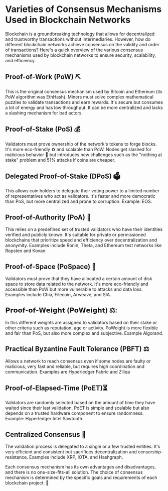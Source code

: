 # Varieties of Consensus Mechanisms Used in Blockchain Networks

Blockchain is a groundbreaking technology that allows for decentralized and trustworthy transactions without intermediaries. However, how do different blockchain networks achieve consensus on the validity and order of transactions? Here's a quick overview of the various consensus mechanisms used by blockchain networks to ensure security, scalability, and efficiency.

## Proof-of-Work (PoW) ⛏️

This is the original consensus mechanism used by Bitcoin and Ethereum (its PoW algorithm was EthHash). Miners must solve complex mathematical puzzles to validate transactions and earn rewards. It's secure but consumes a lot of energy and has low throughput. It can be more centralized and lacks a slashing mechanism for bad actors.

## Proof-of-Stake (PoS) 💰

Validators must prove ownership of the network's tokens to forge blocks. It's more eco-friendly ♻️ and scalable than PoW. Nodes get slashed for malicious behavior 🤺 but introduces new challenges such as the "nothing at stake" problem and 51% attacks if coins are cheaper.

## Delegated Proof-of-Stake (DPoS) 🗳️

This allows coin holders to delegate their voting power to a limited number of representatives who act as validators. It's faster and more democratic than PoS, but more centralized and prone to corruption. Example: EOS.

## Proof-of-Authority (PoA) 🛂

This relies on a predefined set of trusted validators who have their identities verified and publicly known. It's suitable for private or permissioned blockchains that prioritize speed and efficiency over decentralization and anonymity. Examples include Ronin, Theta, and Ethereum test networks like Ropsten and Kovan.

## Proof-of-Space (PoSpace) 📁

Validators must prove that they have allocated a certain amount of disk space to store data related to the network. It's more eco-friendly and accessible than PoW but more vulnerable to attacks and data loss. Examples include Chia, Filecoin, Arweave, and SIA.

## 𝗣𝗿𝗼𝗼𝗳-𝗼𝗳-𝗪𝗲𝗶𝗴𝗵𝘁 (𝗣𝗼𝗪𝗲𝗶𝗴𝗵𝘁) ⚖️: 
In this different weights are assigned to validators based on their stake or other criteria such as reputation, age or activity. PoWeight is more flexible and fair than PoS, but also more complex and subjective.
Example Algorand.

## Practical Byzantine Fault Tolerance (PBFT) ⚖️

Allows a network to reach consensus even if some nodes are faulty or malicious, very fast and reliable, but requires high coordination and communication. 
Examples are Hyperledger Fabric and Ziliqa

## Proof-of-Elapsed-Time (PoET)⏳

Validators are randomly selected based on the amount of time they have waited since their last validation. PoET is simple and scalable but also depends on a trusted hardware component to ensure randomness. Example: Hyperledger Intel Sawtooth.

## Centralized Consensus 🏢

The validation process is delegated to a single or a few trusted entities. It's very efficient and consistent but sacrifices decentralization and censorship-resistance. Examples include XRP, IOTA, and Hashgraph.

Each consensus mechanism has its own advantages and disadvantages, and there is no one-size-fits-all solution. The choice of consensus mechanism is determined by the specific goals and requirements of each blockchain project. 🔑
